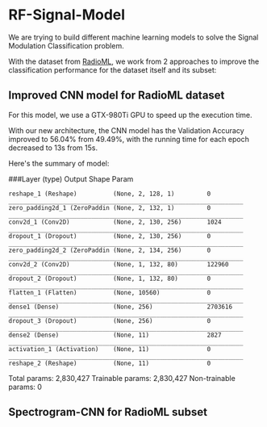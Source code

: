 # RF-Signal-Model

We are trying to build different machine learning models to solve the Signal Modulation Classification problem.

With the dataset from [RadioML](https://radioml.org/datasets/radioml-2016-10-dataset/), we work from 2 approaches to improve the classification performance for the dataset itself and its subset:

## Improved CNN model for RadioML dataset
For this model, we use a GTX-980Ti GPU to speed up the execution time.

With our new architecture, the CNN model has the Validation Accuracy improved to 56.04% from 49.49%, with the running time for each epoch decreased to 13s from 15s.

Here's the summary of model:

###Layer (type)                 Output Shape              Param  
```
reshape_1 (Reshape)          (None, 2, 128, 1)         0         
_________________________________________________________________
zero_padding2d_1 (ZeroPaddin (None, 2, 132, 1)         0         
_________________________________________________________________
conv2d_1 (Conv2D)            (None, 2, 130, 256)       1024      
_________________________________________________________________
dropout_1 (Dropout)          (None, 2, 130, 256)       0         
_________________________________________________________________
zero_padding2d_2 (ZeroPaddin (None, 2, 134, 256)       0         
_________________________________________________________________
conv2d_2 (Conv2D)            (None, 1, 132, 80)        122960    
_________________________________________________________________
dropout_2 (Dropout)          (None, 1, 132, 80)        0         
_________________________________________________________________
flatten_1 (Flatten)          (None, 10560)             0         
_________________________________________________________________
dense1 (Dense)               (None, 256)               2703616   
_________________________________________________________________
dropout_3 (Dropout)          (None, 256)               0         
_________________________________________________________________
dense2 (Dense)               (None, 11)                2827      
_________________________________________________________________
activation_1 (Activation)    (None, 11)                0         
_________________________________________________________________
reshape_2 (Reshape)          (None, 11)                0         
```

Total params: 2,830,427
Trainable params: 2,830,427
Non-trainable params: 0


## Spectrogram-CNN for RadioML subset